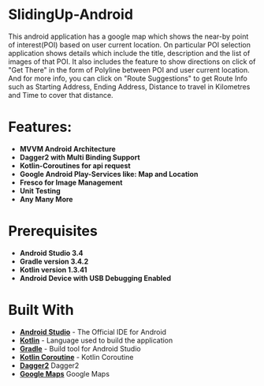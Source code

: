 # SlidingUp-Android

This android application has a google map which shows the near-by point of interest(POI) based on user current location. On 
particular POI selection application shows details which include the title, description and the list of images of that POI. 
It also includes the feature to show directions on click of "Get There" in the form of Polyline between POI and user current 
location. And for more info, you can click on "Route Suggestions" to get Route Info such as Starting Address, Ending Address, 
Distance to travel in Kilometres and Time to cover that distance.

# Features:
* __MVVM Android Architecture__
* __Dagger2 with Multi Binding Support__
* __Kotlin-Coroutines for api request__
* __Google Android Play-Services like: Map and Location__
* __Fresco for Image Management__
* __Unit Testing__
* __Any Many More__

# Prerequisites
* __Android Studio 3.4__
* __Gradle version 3.4.2__
* __Kotlin version 1.3.41__
* __Android Device with USB Debugging Enabled__

# Built With

* __[Android Studio](https://developer.android.com/studio/index.html)__ - The Official IDE for Android
* __[Kotlin](https://developer.android.com/kotlin)__ - Language used to build the application
* __[Gradle](https://gradle.org)__ - Build tool for Android Studio
* __[Kotlin Coroutine](https://kotlinlang.org/docs/tutorials/coroutines/coroutines-basic-jvm.html)__ - Kotlin Coroutine
* __[Dagger2](https://github.com/google/dagger)__ Dagger2
* __[Google Maps](https://developers.google.com/maps/documentation/android-sdk/intro)__ Google Maps


